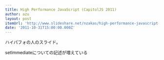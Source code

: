 ```yaml
---
title: High Performance JavaScript (CapitolJS 2011)
author: azu
layout: post
itemUrl: 'http://www.slideshare.net/nzakas/high-performance-javascript-capitoljs-2011'
date: '2011-10-31T15:00:00.000Z'
---
```

ハイパフォの人のスライド。

setImmediateについての記述が増えている
